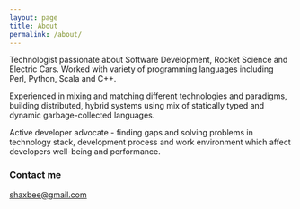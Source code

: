 ```yaml
---
layout: page
title: About
permalink: /about/
---
```


Technologist passionate about Software Development, Rocket Science and Electric Cars.
Worked with variety of programming languages including Perl, Python, Scala and C++. 

Experienced in mixing and matching different technologies and paradigms, building distributed, hybrid systems using mix of statically typed and dynamic garbage-collected languages.

Active developer advocate - finding gaps and solving problems in technology stack, development process and work environment which affect developers well-being and performance.

### Contact me

[shaxbee@gmail.com](mailto:shaxbee@gmail.com)
